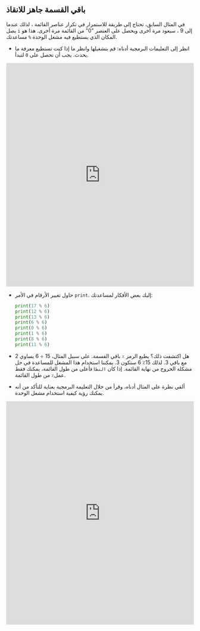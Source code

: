 ## باقي القسمة جاهز للانقاذ

في المثال السابق، تحتاج إلى طريقة للاستمرار في تكرار عناصر القائمة ، لذلك عندما يصل `i` إلى 9 ، سيعود مرة أخرى ويحصل على العنصر "0" من القائمة مرة أخرى. هذا هو المكان الذي يستطيع فيه مشغل الوحدة `%` مساعدتك.

- انظر إلى التعليمات البرمجية أدناه: قم بتشغيلها وانظر ما إذا كنت تستطيع معرفة ما يحدث. يجب أن تحصل على `0` لتبدأ. 
<iframe src="https://trinket.io/embed/python/8fd77a1942" width="100%" height="600" frameborder="0" marginwidth="0" marginheight="0" allowfullscreen></iframe> 

- حاول تغيير الأرقام في الأمر `print`. إليك بعض الأفكار لمساعدتك:
    
    ```python
    print(17 % 6)
    print(12 % 6)
    print(13 % 6)
    print(6 % 6)
    print(0 % 6)
    print(1 % 6)
    print(8 % 6)
    print(11 % 6)
    ```

- هل اكتشفت ذلك؟ يطبع الرمز `٪` باقي القسمة. على سبيل المثال، 15 ÷ 6 يساوي 2 مع باقي 3. لذلك 15٪ 6 ستكون 3. يمكننا استخدام هذا المشغل للمساعدة في حل مشكلة الخروج من نهاية القائمة. إذا كان `النطاق`أعلى من طول القائمة، يمكنك فقط عمل`٪` من طول القائمة.

- ألقي نظرة على المثال أدناه، وقرأ من خلال التعليمة البرمجية بعناية للتأكد من أنه يمكنك رؤية كيفية استخدام مشغل الوحدة. 
<iframe src="https://trinket.io/embed/python/c56b5cb705" width="100%" height="600" frameborder="0" marginwidth="0" marginheight="0" allowfullscreen></iframe>